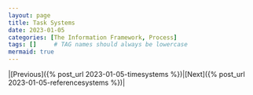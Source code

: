 ```yaml
---
layout: page
title: Task Systems
date: 2023-01-05
categories: [The Information Framework, Process]
tags: []     # TAG names should always be lowercase
mermaid: true
---
```


|[Previous]({% post_url 2023-01-05-timesystems %})|[Next]({% post_url 2023-01-05-referencesystems %})|